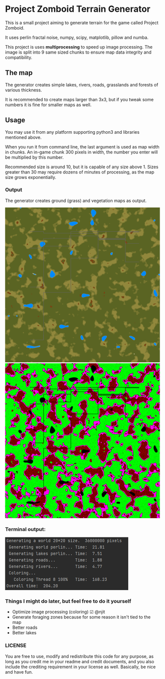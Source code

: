 # Project Zomboid Terrain Generator

This is a small project aiming to generate terrain for the game called Project Zomboid. 

It uses perlin fractal noise, numpy, scipy, matplotlib, pillow and numba.

This project is uses **multiprocessing** to speed up image processing. 
The image is split into 9 same sized chunks to ensure map data integrity and compatibility.

## The map

The generator creates simple lakes, rivers, roads, grasslands and forests of various thickness.

It is recommended to create maps larger than 3x3, 
but if you tweak some numbers it is fine for smaller maps as well.


## Usage

You may use it from any platform supporting python3 and libraries mentioned above.

When you run it from command line, the last argument is used as map width in chunks. 
An in-game chunk 300 pixels in width, the number you enter will be multiplied by this number. 

Recommended size is around 10, but it is capable of any size above 1. 
Sizes greater than 30 may require dozens of minutes of processing, as the map size grows exponentially.


### Output

The generator creates ground (grass) and vegetation maps as output.

![alt text](./rptown.png)
![alt text](./rptown_veg.png)


### Terminal output:

![alt text](./terminal.png)

### Things I might do later, but feel free to do it yourself 

- Optimize image processing (coloring) ☑  @njit
- Generate foraging zones because for some reason it isn't tied to the map
- Better roads
- Better lakes

### LICENSE

You are free to use, modify and redistribute this code for any purpose, 
as long as you credit me in your readme and credit documents, and you also include the crediting
requirement in your license as well. Basically, be nice and have fun.